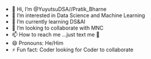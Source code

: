 - 👋 Hi, I’m @YuyutsuDSA//Pratik_Bharne
- 👀 I’m interested in Data Science and Machine Learning
- 🌱 I’m currently learning DS&AI
- 💞️ I’m looking to collaborate with MNC
- 📫 How to reach me ...just text me 🫣
- 😄 Pronouns: He/Him
- ⚡ Fun fact: Coder looking for Coder to collaborate

<!---
YuyutsuDSA/YuyutsuDSA is a ✨ special ✨ repository because its `README.md` (this file) appears on your GitHub profile.
You can click the Preview link to take a look at your changes.
--->

